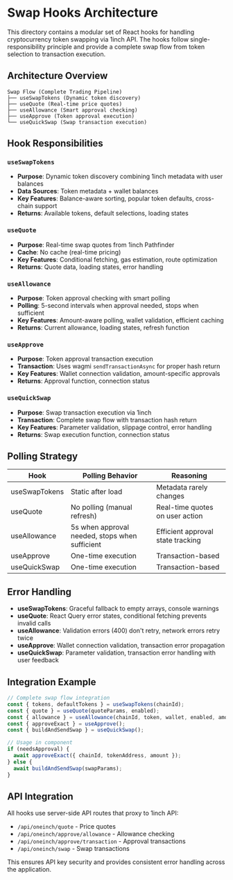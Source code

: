 # Swap Hooks Architecture

This directory contains a modular set of React hooks for handling cryptocurrency token swapping via 1inch API. The hooks follow single-responsibility principle and provide a complete swap flow from token selection to transaction execution.

## Architecture Overview

```
Swap Flow (Complete Trading Pipeline)
├── useSwapTokens (Dynamic token discovery)
├── useQuote (Real-time price quotes)
├── useAllowance (Smart approval checking)
├── useApprove (Token approval execution)
└── useQuickSwap (Swap transaction execution)
```

## Hook Responsibilities

### `useSwapTokens`

- **Purpose**: Dynamic token discovery combining 1inch metadata with user balances
- **Data Sources**: Token metadata + wallet balances
- **Key Features**: Balance-aware sorting, popular token defaults, cross-chain support
- **Returns**: Available tokens, default selections, loading states

### `useQuote`

- **Purpose**: Real-time swap quotes from 1inch Pathfinder
- **Cache**: No cache (real-time pricing)
- **Key Features**: Conditional fetching, gas estimation, route optimization
- **Returns**: Quote data, loading states, error handling

### `useAllowance`

- **Purpose**: Token approval checking with smart polling
- **Polling**: 5-second intervals when approval needed, stops when sufficient
- **Key Features**: Amount-aware polling, wallet validation, efficient caching
- **Returns**: Current allowance, loading states, refresh function

### `useApprove`

- **Purpose**: Token approval transaction execution
- **Transaction**: Uses wagmi `sendTransactionAsync` for proper hash return
- **Key Features**: Wallet connection validation, amount-specific approvals
- **Returns**: Approval function, connection status

### `useQuickSwap`

- **Purpose**: Swap transaction execution via 1inch
- **Transaction**: Complete swap flow with transaction hash return
- **Key Features**: Parameter validation, slippage control, error handling
- **Returns**: Swap execution function, connection status

## Polling Strategy

| Hook          | Polling Behavior                               | Reasoning                         |
| ------------- | ---------------------------------------------- | --------------------------------- |
| useSwapTokens | Static after load                              | Metadata rarely changes           |
| useQuote      | No polling (manual refresh)                    | Real-time quotes on user action   |
| useAllowance  | 5s when approval needed, stops when sufficient | Efficient approval state tracking |
| useApprove    | One-time execution                             | Transaction-based                 |
| useQuickSwap  | One-time execution                             | Transaction-based                 |

## Error Handling

- **useSwapTokens**: Graceful fallback to empty arrays, console warnings
- **useQuote**: React Query error states, conditional fetching prevents invalid calls
- **useAllowance**: Validation errors (400) don't retry, network errors retry twice
- **useApprove**: Wallet connection validation, transaction error propagation
- **useQuickSwap**: Parameter validation, transaction error handling with user feedback

## Integration Example

```typescript
// Complete swap flow integration
const { tokens, defaultTokens } = useSwapTokens(chainId);
const { quote } = useQuote(quoteParams, enabled);
const { allowance } = useAllowance(chainId, token, wallet, enabled, amount);
const { approveExact } = useApprove();
const { buildAndSendSwap } = useQuickSwap();

// Usage in component
if (needsApproval) {
  await approveExact({ chainId, tokenAddress, amount });
} else {
  await buildAndSendSwap(swapParams);
}
```

## API Integration

All hooks use server-side API routes that proxy to 1inch API:

- `/api/oneinch/quote` - Price quotes
- `/api/oneinch/approve/allowance` - Allowance checking
- `/api/oneinch/approve/transaction` - Approval transactions
- `/api/oneinch/swap` - Swap transactions

This ensures API key security and provides consistent error handling across the application.
